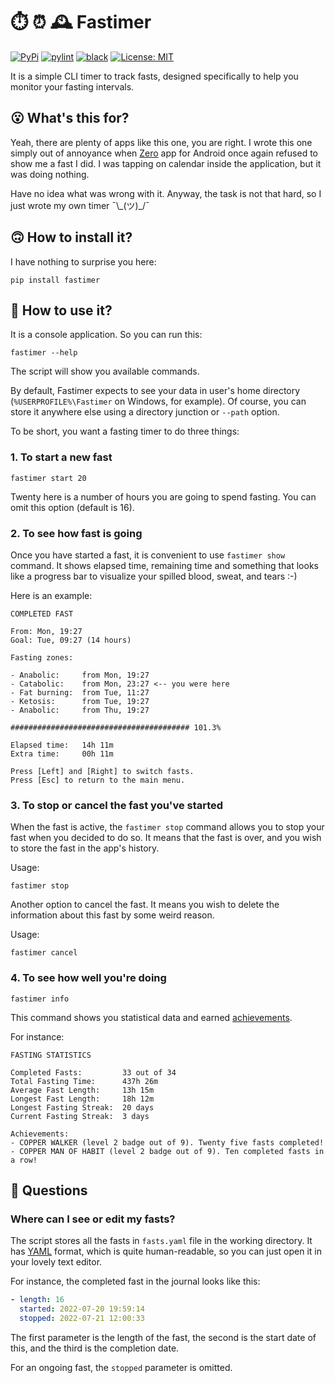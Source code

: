 # ⏱️ ⏰ 🕰️ Fastimer

[![PyPi](https://img.shields.io/pypi/v/fastimer)](https://pypi.org/project/fastimer/) [![pylint](https://github.com/vkostyanetsky/Fastimer/actions/workflows/pylint.yml/badge.svg)](https://github.com/vkostyanetsky/Fastimer/actions/workflows/pylint.yml) [![black](https://github.com/vkostyanetsky/Fastimer/actions/workflows/black.yml/badge.svg)](https://github.com/vkostyanetsky/Fastimer/actions/workflows/black.yml) [![License: MIT](https://img.shields.io/badge/License-MIT-yellow.svg)](https://opensource.org/licenses/MIT)

It is a simple CLI timer to track fasts, designed specifically to help you monitor your fasting intervals.  

## 😮 What's this for?

Yeah, there are plenty of apps like this one, you are right. I wrote this one simply out of annoyance when [Zero](https://www.zerolongevity.com/) app for Android once again refused to show me a fast I did. I was tapping on calendar inside the application, but it was doing nothing.

Have no idea what was wrong with it. Anyway, the task is not that hard, so I just wrote my own timer ¯\\\_(ツ)\_/¯

## 🙃 How to install it?

I have nothing to surprise you here:

```commandline
pip install fastimer
```

## 🙂 How to use it?

It is a console application. So you can run this:

```commandline
fastimer --help
```

The script will show you available commands. 

By default, Fastimer expects to see your data in user's home directory (`%USERPROFILE%\Fastimer` on Windows, for example). Of course, you can store it anywhere else using a directory junction or `--path` option.

To be short, you want a fasting timer to do three things:

### 1. To start a new fast

```commandline
fastimer start 20
```

Twenty here is a number of hours you are going to spend fasting. You can omit this option (default is 16).

### 2. To see how fast is going

Once you have started a fast, it is convenient to use `fastimer show` command. It shows elapsed time, remaining time and something that looks like a progress bar to visualize your spilled blood, sweat, and tears :-)

Here is an example:

```
COMPLETED FAST

From: Mon, 19:27
Goal: Tue, 09:27 (14 hours)

Fasting zones:

- Anabolic:     from Mon, 19:27
- Catabolic:    from Mon, 23:27 <-- you were here
- Fat burning:  from Tue, 11:27
- Ketosis:      from Tue, 19:27
- Anabolic:     from Thu, 19:27

######################################## 101.3%

Elapsed time:   14h 11m
Extra time:     00h 11m

Press [Left] and [Right] to switch fasts.
Press [Esc] to return to the main menu.
```

### 3. To stop or cancel the fast you've started

When the fast is active, the `fastimer stop` command allows you to stop your fast when you decided to do so. It means that the fast is over, and you wish to store the fast in the app's history.

Usage:

```commandline
fastimer stop
```

Another option to cancel the fast. It means you wish to delete the information about this fast by some weird reason.

Usage:

```commandline
fastimer cancel
```

### 4. To see how well you're doing

```commandline
fastimer info
```

This command shows you statistical data and earned [achievements](ACHIEVEMENTS.md).

For instance:

```
FASTING STATISTICS

Completed Fasts:         33 out of 34
Total Fasting Time:      437h 26m
Average Fast Length:     13h 15m
Longest Fast Length:     18h 12m
Longest Fasting Streak:  20 days
Current Fasting Streak:  3 days

Achievements:
- COPPER WALKER (level 2 badge out of 9). Twenty five fasts completed!
- COPPER MAN OF HABIT (level 2 badge out of 9). Ten completed fasts in a row!
```

## 🤔 Questions 

### Where can I see or edit my fasts?

The script stores all the fasts in `fasts.yaml` file in the working directory. It has [YAML](https://en.wikipedia.org/wiki/YAML) format, which is quite human-readable, so you can just open it in your lovely text editor.

For instance, the completed fast in the journal looks like this:

```yaml
- length: 16
  started: 2022-07-20 19:59:14
  stopped: 2022-07-21 12:00:33
```

The first parameter is the length of the fast, the second is the start date of this, and the third is the completion date.

For an ongoing fast, the `stopped` parameter is omitted.